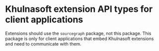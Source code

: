 # Khulnasoft extension API types for client applications

Extensions should use the `sourcegraph` package, not this package. This package is only for client applications
that embed Khulnasoft extensions and need to communicate with them.

